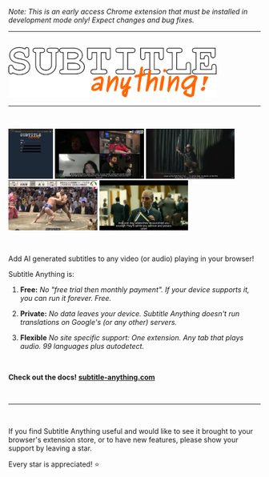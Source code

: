 *Note: This is an early access Chrome extension that must be installed in development mode only! Expect changes and bug fixes.*

<hr />
<br />

<img src="docs/src/assets/logo.svg" height=100 alt="Subtitle Anything!" />

<hr />
<br />

<p>
  <img src="docs/src/assets/thumbs/subtitle-anything-options.webp" height=100 alt="Options page" />
  <img src="docs/src/assets/thumbs/live-call-with-friends.webp" height=100 alt="Demo screenshot, live stream" />
  <img src="docs/src/assets/thumbs/pink-pony.webp" height=100 alt="Demo screenshot, music video" />
  <img src="docs/src/assets/thumbs/sumo.webp" height=100 alt="Demo screenshot, sports" />
  <img src="docs/src/assets/thumbs/salmon-and-potato-salad.webp" height=100 alt="Demo screenshot, movie" />
</p>

<br />

Add AI generated subtitles to any video (or audio) playing in your browser!

Subtitle Anything is:

1. **Free:**
*No "free trial then monthly payment". If your device supports it, you can run it forever. Free.*

2. **Private:**
*No data leaves your device. Subtitle Anything doesn't run translations on Google's (or any other) servers.*

3. **Flexible**
*No site specific support: One extension. Any tab that plays audio. 99 languages plus autodetect.*

<br />

**Check out the docs! [subtitle-anything.com](https://www.subtitle-anything.com)**

<br />
<hr />
<br />

If you find Subtitle Anything useful and would like to see it brought to your browser's extension store, or to have new features, please show your support by leaving a star.

Every star is appreciated! ⭐

